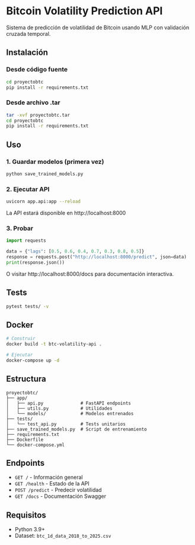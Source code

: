 # Bitcoin Volatility Prediction API

Sistema de predicción de volatilidad de Bitcoin usando MLP con validación cruzada temporal.

## Instalación

### Desde código fuente

```bash
cd proyectobtc
pip install -r requirements.txt
```

### Desde archivo .tar

```bash
tar -xvf proyectobtc.tar
cd proyectobtc
pip install -r requirements.txt
```

## Uso

### 1. Guardar modelos (primera vez)

```bash
python save_trained_models.py
```

### 2. Ejecutar API

```bash
uvicorn app.api:app --reload
```

La API estará disponible en http://localhost:8000

### 3. Probar

```python
import requests

data = {"lags": [0.5, 0.6, 0.4, 0.7, 0.3, 0.8, 0.5]}
response = requests.post("http://localhost:8000/predict", json=data)
print(response.json())
```

O visitar http://localhost:8000/docs para documentación interactiva.

## Tests

```bash
pytest tests/ -v
```

## Docker

```bash
# Construir
docker build -t btc-volatility-api .

# Ejecutar
docker-compose up -d
```

## Estructura

```
proyectobtc/
├── app/
│   ├── api.py              # FastAPI endpoints
│   ├── utils.py            # Utilidades
│   └── models/             # Modelos entrenados
├── tests/
│   └── test_api.py         # Tests unitarios
├── save_trained_models.py  # Script de entrenamiento
├── requirements.txt
├── Dockerfile
└── docker-compose.yml
```

## Endpoints

- `GET /` - Información general
- `GET /health` - Estado de la API
- `POST /predict` - Predecir volatilidad
- `GET /docs` - Documentación Swagger

## Requisitos

- Python 3.9+
- Dataset: `btc_1d_data_2018_to_2025.csv`
